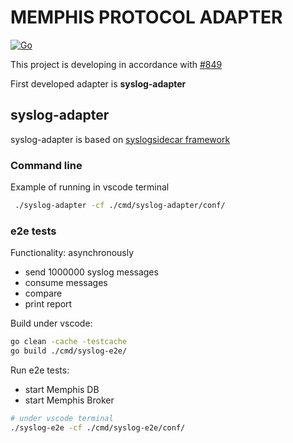# MEMPHIS PROTOCOL ADAPTER

[![Go](https://github.com/g41797/memphis-protocol-adapter/actions/workflows/go.yml/badge.svg)](https://github.com/g41797/memphis-protocol-adapter/actions/workflows/go.yml)

  This project is developing in accordance with [#849](https://github.com/memphisdev/memphis/issues/849)

  First developed adapter is **syslog-adapter**

## syslog-adapter

syslog-adapter is based on [syslogsidecar framework](https://github.com/g41797/syslogsidecar#readme)

### Command line

Example of running in vscode terminal
```bash
 ./syslog-adapter -cf ./cmd/syslog-adapter/conf/
```

### e2e tests

Functionality: asynchronously
- send 1000000 syslog messages
- consume messages 
- compare 
- print report

Build under vscode:
```bash
go clean -cache -testcache
go build ./cmd/syslog-e2e/
```
Run e2e tests:
- start Memphis DB
- start Memphis Broker
```bash
# under vscode terminal
./syslog-e2e -cf ./cmd/syslog-e2e/conf/
```


